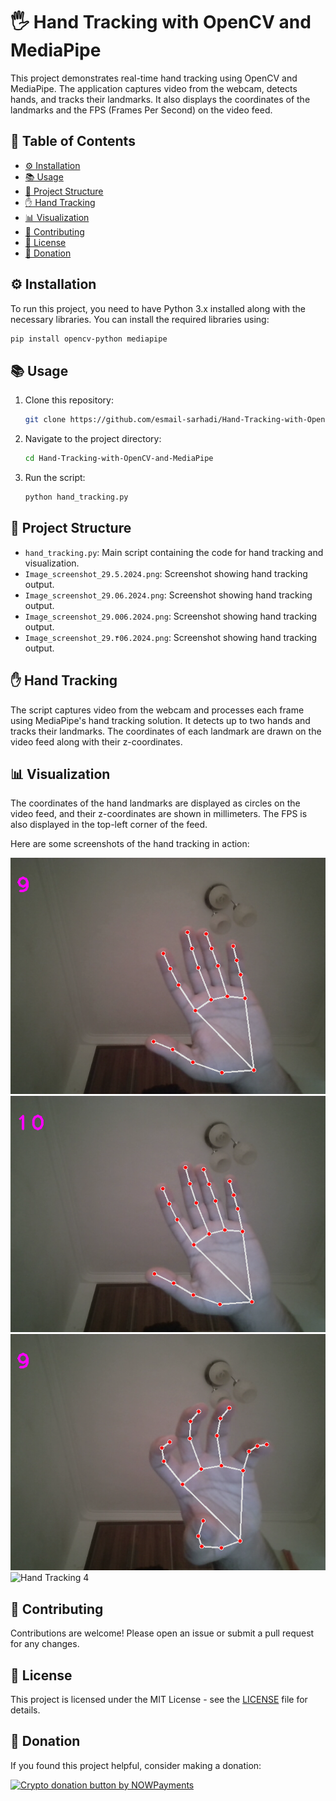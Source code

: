 

# 🖐️ Hand Tracking with OpenCV and MediaPipe

This project demonstrates real-time hand tracking using OpenCV and MediaPipe. The application captures video from the webcam, detects hands, and tracks their landmarks. It also displays the coordinates of the landmarks and the FPS (Frames Per Second) on the video feed.

## 📑 Table of Contents
- [⚙️ Installation](#installation)
- [📚 Usage](#usage)
- [📂 Project Structure](#project-structure)
- [✋ Hand Tracking](#hand-tracking)
- [📊 Visualization](#visualization)
- [🤝 Contributing](#contributing)
- [📄 License](#license)
- [💖 Donation](#donation)

## ⚙️ Installation

To run this project, you need to have Python 3.x installed along with the necessary libraries. You can install the required libraries using:

```bash
pip install opencv-python mediapipe
```

## 📚 Usage

1. Clone this repository:
    ```bash
    git clone https://github.com/esmail-sarhadi/Hand-Tracking-with-OpenCV-and-MediaPipe.git
    ```
2. Navigate to the project directory:
    ```bash
    cd Hand-Tracking-with-OpenCV-and-MediaPipe
    ```
3. Run the script:
    ```bash
    python hand_tracking.py
    ```

## 📂 Project Structure

- `hand_tracking.py`: Main script containing the code for hand tracking and visualization.
- `Image_screenshot_29.5.2024.png`: Screenshot showing hand tracking output.
- `Image_screenshot_29.06.2024.png`: Screenshot showing hand tracking output.
- `Image_screenshot_29.006.2024.png`: Screenshot showing hand tracking output.
- `Image_screenshot_29.۴06.2024.png`: Screenshot showing hand tracking output.

## ✋ Hand Tracking

The script captures video from the webcam and processes each frame using MediaPipe's hand tracking solution. It detects up to two hands and tracks their landmarks. The coordinates of each landmark are drawn on the video feed along with their z-coordinates.

## 📊 Visualization

The coordinates of the hand landmarks are displayed as circles on the video feed, and their z-coordinates are shown in millimeters. The FPS is also displayed in the top-left corner of the feed.

Here are some screenshots of the hand tracking in action:

![Hand Tracking 1](Image_screenshot_29.5.2024.png)
![Hand Tracking 2](Image_screenshot_29.06.2024.png)
![Hand Tracking 3](Image_screenshot_29.006.2024.png)
![Hand Tracking 4](Image_screenshot_29.۴06.2024.png)

## 🤝 Contributing

Contributions are welcome! Please open an issue or submit a pull request for any changes.

## 📄 License

This project is licensed under the MIT License - see the [LICENSE](LICENSE) file for details.

## 💖 Donation

If you found this project helpful, consider making a donation:

<a href="https://nowpayments.io/donation?api_key=REWCYVC-A1AMFK3-QNRS663-PKJSBD2&source=lk_donation&medium=referral" target="_blank">
     <img src="https://nowpayments.io/images/embeds/donation-button-black.svg" alt="Crypto donation button by NOWPayments">
</a>

